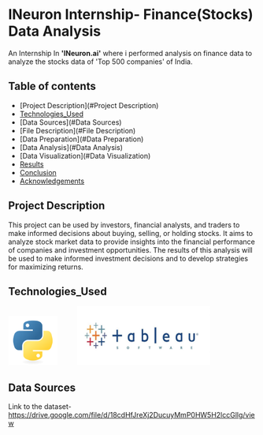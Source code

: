
# INeuron Internship- Finance(Stocks) Data Analysis

An Internship In <b>'INeuron.ai'</b> where i performed analysis on finance data to analyze the stocks data of <emp>'Top 500 companies'</emp> of India.<br>


## Table of contents

- [Project Description](#Project Description)
- [Technologies_Used](#Technologies_Used)
- [Data Sources](#Data Sources)
- [File Description](#File Description)
- [Data Preparation](#Data Preparation)
- [Data Analysis](#Data Analysis)
- [Data Visualization](#Data Visualization)
- [Results](#Results)
- [Conclusion](#Conclusion)
- [Acknowledgements](#Acknowledgements)


## Project Description

This project can be used by investors, financial analysts, and traders to make informed decisions about buying, selling, or holding stocks.
It aims to analyze stock market data to provide insights into the financial performance of companies and investment opportunities. The results of this analysis will be used to make informed investment decisions and to develop strategies for maximizing returns.


## Technologies_Used

<img src="https://raw.githubusercontent.com/devicons/devicon/master/icons/python/python-original.svg" alt="python" width="100" height="100"/> </a>
&emsp; &emsp;          <img src="https://github.com/haritpremrajput/haritpremrajput/blob/main/tableau-logo-tableau-software-700x263.jpg" width="270" height="120"/>


## Data Sources

Link to the dataset- https://drive.google.com/file/d/18cdHfJreXj2DucuyMmP0HW5H2lccGllg/view

